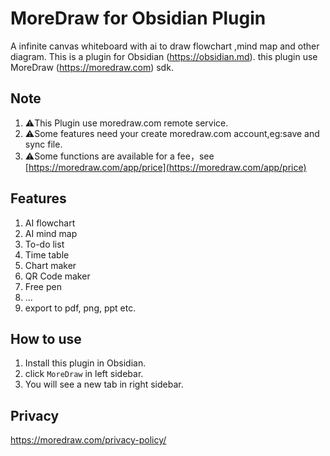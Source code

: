 # MoreDraw for Obsidian Plugin

A infinite canvas whiteboard with ai to draw flowchart ,mind map and other diagram.
This is a plugin for Obsidian (https://obsidian.md).
this plugin use MoreDraw (https://moredraw.com) sdk.

## Note

1. ⚠️This Plugin use moredraw.com remote service.
2. ⚠️Some features need your create moredraw.com account,eg:save and sync file.
3. ⚠️Some functions are available for a fee，see [https://moredraw.com/app/price](https://moredraw.com/app/price)

## Features

1. AI flowchart
2. AI mind map
3. To-do list
4. Time table
5. Chart maker
6. QR Code maker
7. Free pen
8. ...
9. export to pdf, png, ppt etc.

## How to use

1. Install this plugin in Obsidian.
2. click `MoreDraw` in left sidebar.
3. You will see a new tab in right sidebar.

## Privacy

https://moredraw.com/privacy-policy/
